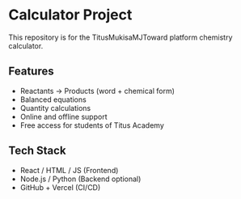# Calculator Project
This repository is for the TitusMukisaMJToward platform chemistry calculator.

## Features
- Reactants → Products (word + chemical form)
- Balanced equations
- Quantity calculations
- Online and offline support
- Free access for students of Titus Academy

## Tech Stack
- React / HTML / JS (Frontend)
- Node.js / Python (Backend optional)
- GitHub + Vercel (CI/CD)













